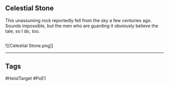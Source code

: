 ## Celestial Stone
This unassuming rock reportedly fell from the sky a few centuries ago. Sounds impossible,
but the men who are guarding it obviously believe the tale, so I do, too.
## 
![[Celestial Stone.png]]

---
## Tags
#HeistTarget
#PoE1 